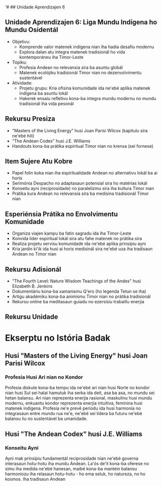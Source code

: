 '# ## Unidade Aprendizajen 6

## Unidade Aprendizajen 6: Liga Mundu Indígena ho Mundu Osidentál
- Objetivu:
  * Komprende valor matenek indígena nian iha hadia desafiu modernu
  * Explora dalan atu integra matenek tradisionál ho vida kontemporáneu iha Timor-Leste
- Tópiku:
  * Profesia Andean no relevansia sira ba asuntu globál
  * Matenek ecolójiku tradisionál Timor nian no dezenvolvimentu sustentável
- Atividade:
  * Projetu grupu: Kria ofisina komunidade ida ne'ebé aplika matenek indígena ba asuntu lokál
  * Hakerek ensaiu refletivu kona-ba integra mundu modernu no mundu tradisionál iha vida pesonál 

## Rekursu Presiza

- "Masters of the Living Energy" husi Joan Parisi Wilcox (kapitulu sira ne'ebé hili)
- "The Andean Codex" husi J.E. Williams
- Handouts kona-ba prátika espiritual Timor nian no krensa (sei fornese)

## Item Sujere Atu Kobre

- Papel folin koka nian iha espiritualidade Andean no alternativu lokál ba ai horis
- Serimónia Despacho no adaptasaun potensial sira ho matérias lokál
- Konseitu ayni (reciprosidade) no paralelizmu sira iha kultura Timor nian
- Prátika kura Andean no relevansia sira ba medisina tradisionál Timor nian

## Esperiénsia Prátika no Envolvimentu Komunidade

- Organiza viajen kampu ba fatin sagradu ida iha Timor-Leste
- Konvida lider espiritual lokál sira atu fahe matenek no prátika sira
- Realiza projetu servisu komunidade ida ne'ebé aplika prinsípiu ayni
- Kria jardín ki'ik ida husi ai horis medisinál sira ne'ebé uza iha tradisaun Andean no Timor nian

## Rekursu Adisionál

- "The Fourth Level: Nature Wisdom Teachings of the Andes" husi Elizabeth B. Jenkins
- Dokumentáriu kona-ba xamanismu Q'ero (ho legenda Tetun se iha)
- Artigu akadémiku kona-ba animismu Timor nian no prátika tradisionál
- Rekursu online ba meditasaun guiadu no ezersísiu trabaillu enerjia

## Rekursu Unidade

# Ekserptu no Istória Badak

## Husi "Masters of the Living Energy" husi Joan Parisi Wilcox

### Profesia Husi Ari nian no Kondor

Profesia diskute kona-ba tempu ida ne'ebé ari nian husi Norte no kondor nian husi Sul sei halai hamutuk iha serka ida deit, asa ba asa, no mundu sei hetan balansu. Ari nian reprezenta enerjia rasional, maskulinu husi mundu modernu, enkuantu kondor reprezenta enerjia intuitiva, feminina husi matenek indígena. Profesia ne'e prevê periodu ida husi harmonia no integrasaun entre mundu rua ne'e, ne'ebé sei lidera ba futuru ne'ebé balansu liu no sustentável ba umanidade.

## Husi "The Andean Codex" husi J.E. Williams

### Konseitu Ayni

Ayni mak prinsípiu fundamentál reciprosidade nian ne'ebé governa interasaun hotu-hotu iha mundu Andean. La'ós de'it kona-ba oferese no simu iha medida ne'ebé hanesan, maibé kona-ba mantein balansu harmoniozu iha relasaun hotu-hotu - ho ema seluk, ho natureza, no ho kosmos. Iha tradisaun Andean